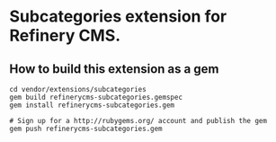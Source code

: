 # Subcategories extension for Refinery CMS.

## How to build this extension as a gem

    cd vendor/extensions/subcategories
    gem build refinerycms-subcategories.gemspec
    gem install refinerycms-subcategories.gem

    # Sign up for a http://rubygems.org/ account and publish the gem
    gem push refinerycms-subcategories.gem